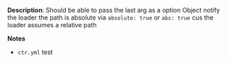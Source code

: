 __Description__: Should be able to pass the last arg as a option Object notify the loader the path is absolute via `absolute: true` or `abs: true` cus the loader assumes a relative path


__Notes__

+ `ctr.yml` test

